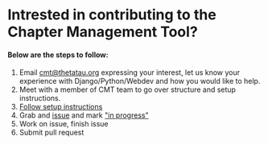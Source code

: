 # Intrested in contributing to the Chapter Management Tool?
#### Below are the steps to follow:
1. Email cmt@thetatau.org expressing your interest, let us know your experience with Django/Python/Webdev and how you would like to help.
2. Meet with a member of CMT team to go over structure and setup instructions.
3. [Follow setup instructions](docs/install.md)
4. Grab and [issue](https://github.com/VenturaFranklin/thetatauCMT/issues) and mark ["in progress"](https://github.com/VenturaFranklin/thetatauCMT/issues?q=is%3Aissue+is%3Aopen+label%3A%22in+progress%22)
5. Work on issue, finish issue
6. Submit pull request
